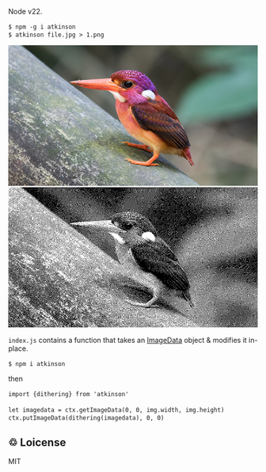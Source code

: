 Node v22.

~~~
$ npm -g i atkinson
$ atkinson file.jpg > 1.png
~~~

<img src='test/bird.jpg' alt=''>
<img src='test/bird.atkinson.jpg' alt=''>

`index.js` contains a function that takes an
[ImageData](https://developer.mozilla.org/en-US/docs/Web/API/ImageData)
object & modifies it in-place.

~~~
$ npm i atkinson
~~~

then

~~~
import {dithering} from 'atkinson'

let imagedata = ctx.getImageData(0, 0, img.width, img.height)
ctx.putImageData(dithering(imagedata), 0, 0)
~~~

## &#x2672; Loicense

MIT
